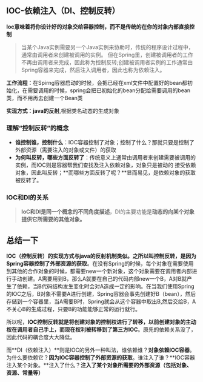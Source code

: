 ## IOC-依赖注入（DI、控制反转）
**Ioc意味着将你设计好的对象交给容器控制，而不是传统的在你的对象内部直接控制**
> 当某个Java实例需要另一个Java实例来协助时，传统的程序设计过程中，通常由调用者来创建被调用的实例。
但在Spring里，创建被调用者的工作不再由调用者来完成，因此称为控制反转;创建被调用者实例的工作通常由Spring容器来完成，然后注入调用者，因此也称为依赖注入。

**工作流程**：在Spirng容器启动的时候，会把已经在xml文件中配置好的bean都初始化，在需要调用的时候，spring会把已初始化的bean分配给需要调用的bean类，而不用再去创建一个Bean类

**实现方式**：**java的反射**,根据类名动态的生成对象

### 理解“控制反转”的概念
* **谁控制谁，控制什么**：IOC容器控制了对象；控制了什么？那就只要是控制了外部资源（需要注入的对象或文件）的获取
* **为何叫反转，哪些方面反转了**：传统意义上通常由调用者来创建需要被调用的实例，而IOC则是容器帮我们查找及注入依赖对象，对象只是被动的
接受依赖对象，因此叫反转；**而哪些方面反转了呢？**显而易见，是依赖对象的获取被反转了。

### IOC和DI的关系
> **IoC和DI是同一个概念的不同角度描述**，DI的主要功能是**动态的向某个对象提供它所需要的其他对象。**

## 总结一下
**IOC（控制反转）**的实现方式与java的反射机制类似。之所以叫控制反转，是因为**Spring容器控制了外部资源的获取**。在没有Spring的时候，每个对象在需要使用到其他的合作对象的时候，都需要new一个新对象，这个对象需要在调用者内部进行手动创建。A需要用到B，那么A就要在自己的代码内部new一个B，A对B就产生了依赖，当B代码结构发生变化时会对A造成一定的影响。在当我们使用Spring的IOC之后，B对象不需要A进行创建，Spring容器会事先创建好B（bean），然后存储到一个容器里，当A需要B时，Spring就会从这个容器中取出B,然后交给B，A不关心B的生成过程，只要B的功能能够正常的运行就行。

所以呢，**IOC控制反转就是将创建对象的控制权进行了转移，以前创建对象的主动权在调用者自己手上，而现在权利被转移到了第三方IOC**。原先的依赖关系没了，因此代码的耦合度大大降低。

而**DI（依赖注入）**则是IOC的另外一种叫法，谁依赖谁？**对象依赖IOC容器**。为什么要依赖它？**因为IOC容器控制了外部资源的获取**。谁注入了谁？**IOC容器注入某个对象。**注入了什么？**注入了某个对象所需要的外部资源（包括对象、资源、常量等）**


